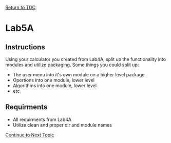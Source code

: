 <a href="https://github.com/CyberTrainingUSAF/07-Python-Programming/blob/master/00-Table-of-Contents.md" rel="Return to TOC"> Return to TOC </a>

# Lab5A

## Instructions

Using your calculator you created from Lab4A, split up the functionality into modules and utilize packaging. Some things you could split up:

* The user menu into it's own module on a higher level package
* Opertions into one module, lower level
* Algorithms into one module, lower level
* etc

## Requirments

* All requirments from Lab4A
* Utilize clean and proper dir and module names

<a href="https://github.com/CyberTrainingUSAF/07-Python-Programming/blob/master/05_oop/03a_user_classes.md" > Continue to Next Topic </a>
